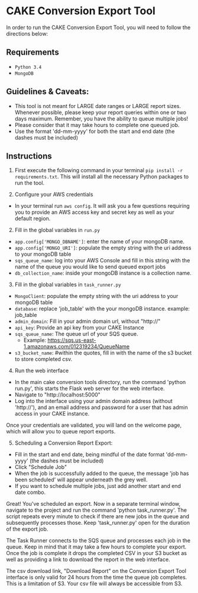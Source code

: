 # CAKE Conversion Export Tool


In order to run the CAKE Conversion Export Tool, you will need to follow the directions below:

## Requirements
* `Python 3.4`
* `MongoDB`

## Guidelines & Caveats:
  * This tool is not meant for LARGE date ranges or LARGE report sizes. Whenever possible, please keep your report queries within one or two days maximum. Remember, you have the ability to queue multiple jobs!
  * Please consider that it may take hours to complete one queued job.
  * Use the format 'dd-mm-yyyy' for both the start and end date (the dashes must be included)

## Instructions
1. First execute the following command in your terminal `pip install -r requirements.txt`. This will install all the necessary Python packages to run the tool.

2. Configure your AWS credentials
  * In your terminal run `aws config`. It will ask you a few questions requiring you to provide an AWS access key and secret key as well as your default region.

2. Fill in the global variables in `run.py`

  * `app.config['MONGO_DBNAME']`: enter the name of your mongoDB name.
  * `app.config['MONGO_URI']`: populate the empty string with the uri address to your mongoDB table
  * `sqs_queue_name`: log into your AWS Console and fill in this string with the name of the queue you would like to send queued export jobs
  * `db_collection_name`: inside your mongoDB instance is a collection name.


3. Fill in the global variables in `task_runner.py`

  * `MongoClient`: populate the empty string with the uri address to your mongoDB table
  * `database`: replace 'job_table' with the your mongoDB instance. example: job_table
  * `admin_domain`: Fill in your admin domain url, without "http://"
  * `api_key`: Provide an api key from your CAKE Instance
  * `sqs_queue_name`: The queue url of your SQS queue.
    * Example: https://sqs.us-east-1.amazonaws.com/012319234/QueueName
  * `s3_bucket_name`: #within the quotes, fill in with the name of the s3 bucket to store completed csv.


4. Run the web interface
  * In the main cake conversion tools directory, run the command 'python run.py', this starts the Flask web server for the web interface.
  * Navigate to "http://localhost:5000"
  * Log into the interface using your admin domain address (without 'http://'), and an email address and password for a user that has admin access in your CAKE instance.

Once your credentials are validated, you will land on the welcome page, which will allow you to queue report exports.

5. Scheduling a Conversion Report Export:
  * Fill in the start and end date, being mindful of the date format 'dd-mm-yyyy' (the dashes must be included)
  * Click "Schedule Job"
  * When the job is successfully added to the queue, the message 'job has been scheduled' will appear underneath the grey well.
  * If you want to schedule multiple jobs, just add another start and end date combo.

Great! You've scheduled an export. Now in a separate terminal window, navigate to the project and run the command 'python task_runner.py'. The script repeats every minute to check if there are new jobs in the queue and subsequently processes those. Keep 'task_runner.py' open for the duration of the export job.

The Task Runner connects to the SQS queue and processes each job in the queue. Keep in mind that it may take a few hours to complete your export. Once the job is complete it drops the completed CSV in your S3 bucket as well as providing a link to download the report in the web interface.

The csv download link, "Download Report" on the Conversion Export Tool interface is only valid for 24 hours from the time the queue job completes. This is a limitation of S3. Your csv file will always be accessible from S3.
